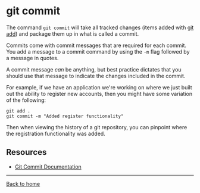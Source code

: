 # git commit
The command `git commit` will take all tracked changes (items added with [git add](./Add.md)) and package them up in what is called a commit.

Commits come with commit messages that are required for each commit. You add a message to a commit command by using the `-m` flag followed by a message in quotes.

A commit message _can_ be anything, but best practice dictates that you should use that message to indicate the changes included in the commit.

For example, if we have an application we're working on where we just built out the ability to register new accounts, then you might have some variation of the following:
```
git add .
git commit -m "Added register functionality"
```
Then when viewing the history of a git repository, you can pinpoint where the registration functionality was added.

## Resources
- [Git Commit Documentation](https://git-scm.com/docs/git-commit (https
t-scm.com/docs/git-commit) )
---
[Back to home](../README.md)